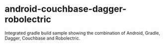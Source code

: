 # android-couchbase-dagger-robolectric
Integrated gradle build sample showing the combination of Android, Gradle, Dagger, Couchbase and Robolectric.
